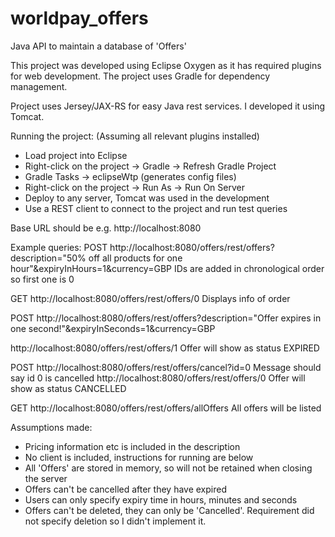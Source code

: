 # worldpay_offers
Java API to maintain a database of 'Offers'

This project was developed using Eclipse Oxygen as it has required plugins for web development. The project uses Gradle for dependency management.

Project uses Jersey/JAX-RS for easy Java rest services. I developed it using Tomcat.

Running the project:
(Assuming all relevant plugins installed)
  - Load project into Eclipse
  - Right-click on the project -> Gradle -> Refresh Gradle Project
  - Gradle Tasks -> eclipseWtp (generates config files)
  - Right-click on the project -> Run As -> Run On Server
  - Deploy to any server, Tomcat was used in the development
  - Use a REST client to connect to the project and run test queries

Base URL should be e.g.
http://localhost:8080

Example queries:
POST
http://localhost:8080/offers/rest/offers?description="50% off all products for one hour"&expiryInHours=1&currency=GBP
IDs are added in chronological order so first one is 0

GET
http://localhost:8080/offers/rest/offers/0
Displays info of order

POST
http://localhost:8080/offers/rest/offers?description="Offer expires in one second!"&expiryInSeconds=1&currency=GBP

http://localhost:8080/offers/rest/offers/1
Offer will show as status EXPIRED

POST
http://localhost:8080/offers/rest/offers/cancel?id=0
Message should say id 0 is cancelled
http://localhost:8080/offers/rest/offers/0
Offer will show as status CANCELLED

GET
http://localhost:8080/offers/rest/offers/allOffers
All offers will be listed

Assumptions made:
 - Pricing information etc is included in the description
 - No client is included, instructions for running are below
 - All 'Offers' are stored in memory, so will not be retained when closing the server
 - Offers can't be cancelled after they have expired
 - Users can only specify expiry time in hours, minutes and seconds
 - Offers can't be deleted, they can only be 'Cancelled'. Requirement did not specify deletion so I didn't implement it.
